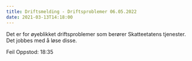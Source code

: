 ```yaml
---
title: Driftsmelding - Driftsproblemer 06.05.2022
date: 2021-03-13T14:18:00
---
```

Det er for øyeblikket driftsproblemer som berører Skatteetatens tjenester. Det jobbes med å løse disse.

Feil Oppstod: 18:35
